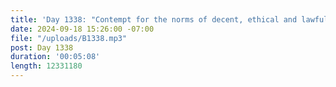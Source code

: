 ```yaml
---
title: 'Day 1338: "Contempt for the norms of decent, ethical and lawful behavior."'
date: 2024-09-18 15:26:00 -07:00
file: "/uploads/B1338.mp3"
post: Day 1338
duration: '00:05:08'
length: 12331180
---
```


